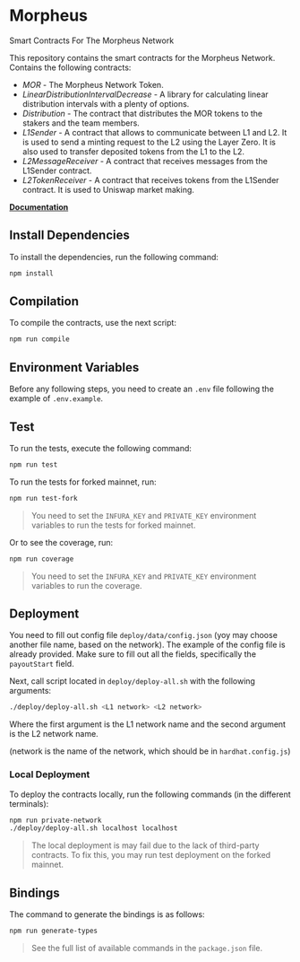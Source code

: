 # Morpheus

Smart Contracts For The Morpheus Network

This repository contains the smart contracts for the Morpheus Network.
Contains the following contracts:

* *MOR* - The Morpheus Network Token.
* *LinearDistributionIntervalDecrease* - A library for calculating linear distribution intervals with a plenty of options.
* *Distribution* - The contract that distributes the MOR tokens to the stakers and the team members.
* *L1Sender* - A contract that allows to communicate between L1 and L2. It is used to send a minting request to the L2 using the Layer Zero. It is also used to transfer deposited tokens from the L1 to the L2.
* *L2MessageReceiver* - A contract that receives messages from the L1Sender contract.
* *L2TokenReceiver* - A contract that receives tokens from the L1Sender contract. It is used to Uniswap market making.

[**Documentation**](https://github.com/MorpheusAIs/Docs/blob/main/Smart%20Contracts/Overview.md)

## Install Dependencies

To install the dependencies, run the following command:

```bash
npm install
```

## Compilation

To compile the contracts, use the next script:

```bash
npm run compile
```

## Environment Variables

Before any following steps, you need to create an `.env` file following the example of `.env.example`.

## Test

To run the tests, execute the following command:

```bash
npm run test
```

To run the tests for forked mainnet, run:

```bash
npm run test-fork
```

> You need to set the `INFURA_KEY` and `PRIVATE_KEY` environment variables to run the tests for forked mainnet.

Or to see the coverage, run:

```bash
npm run coverage
```

> You need to set the `INFURA_KEY` and `PRIVATE_KEY` environment variables to run the coverage.

## Deployment

You need to fill out config file `deploy/data/config.json` (yoy may choose another file name, based on the network). The example of the config file is already provided. Make sure to fill out all the fields, specifically the `payoutStart` field.

Next, call script located in `deploy/deploy-all.sh` with the following arguments:

```bash
./deploy/deploy-all.sh <L1 network> <L2 network>
```

Where the first argument is the L1 network name and the second argument is the L2 network name.

(network is the name of the network, which should be in `hardhat.config.js`)

### Local Deployment

To deploy the contracts locally, run the following commands (in the different terminals):

```bash
npm run private-network
./deploy/deploy-all.sh localhost localhost
```

> The local deployment is may fail due to the lack of third-party contracts. To fix this, you may run test deployment on the forked mainnet.

## Bindings

The command to generate the bindings is as follows:

```bash
npm run generate-types
```

> See the full list of available commands in the `package.json` file.
